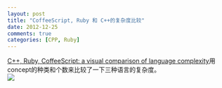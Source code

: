 ```yaml
---
layout: post
title: "CoffeeScript, Ruby 和 C++的复杂度比较"
date: 2012-12-25
comments: true
categories: [CPP, Ruby]
---
```

<a href="http://cpprocks.com/cpp-ruby-coffeescript-language-complexity/#!prettyPhoto">C++, Ruby, CoffeeScript: a visual comparison of language complexity</a>用concept的种类和个数来比较了一下三种语言的复杂度。<br /><img style="max-width: 800px;" src="http://www.cpprocks.com/wp-content/uploads/coffeescript-ruby-cpp-comparison.png" /><br /><blockquote></blockquote>